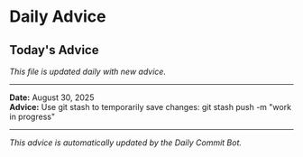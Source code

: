 # Daily Advice

## Today's Advice
*This file is updated daily with new advice.*

---

**Date:** August 30, 2025  
**Advice:** Use git stash to temporarily save changes: git stash push -m "work in progress"

---

*This advice is automatically updated by the Daily Commit Bot.*
